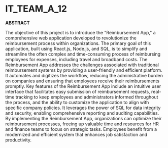 # IT_TEAM_A_12
**ABSTRACT**

The objective of this project is to introduce the "Reimbursement App," a comprehensive web application developed to revolutionize the reimbursement process within organizations. The primary goal of this application, built using React.js, Node.js, and SQL, is to simplify and streamline the often complex and time-consuming process of reimbursing employees for expenses, including travel and broadband costs. The Reimbursement App addresses the challenges associated with traditional reimbursement systems by providing a user-friendly and efficient platform. It automates and digitizes the workflow, reducing the administrative burden on companies and ensuring that employees receive their reimbursements promptly. Key features of the Reimbursement App include an intuitive user interface that facilitates easy submission of reimbursement requests, real-time tracking to keep employees and administrators informed throughout the process, and the ability to customize the application to align with specific company policies. It leverages the power of SQL for data integrity and security, enabling comprehensive reporting and auditing capabilities. By implementing the Reimbursement App, organizations can optimize their reimbursement processes, freeing up valuable time and resources for HR and finance teams to focus on strategic tasks. Employees benefit from a modernized and efficient system that enhances job satisfaction and productivity.

